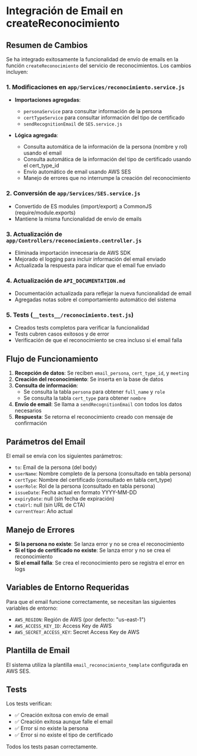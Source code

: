 # Integración de Email en createReconocimiento

## Resumen de Cambios

Se ha integrado exitosamente la funcionalidad de envío de emails en la función `createReconocimiento` del servicio de reconocimientos. Los cambios incluyen:

### 1. Modificaciones en `app/Services/reconocimiento.service.js`

- **Importaciones agregadas**:
  - `personaService` para consultar información de la persona
  - `certTypeService` para consultar información del tipo de certificado
  - `sendRecognitionEmail` de `SES.service.js`

- **Lógica agregada**:
  - Consulta automática de la información de la persona (nombre y rol) usando el email
  - Consulta automática de la información del tipo de certificado usando el cert_type_id
  - Envío automático de email usando AWS SES
  - Manejo de errores que no interrumpe la creación del reconocimiento

### 2. Conversión de `app/Services/SES.service.js`

- Convertido de ES modules (import/export) a CommonJS (require/module.exports)
- Mantiene la misma funcionalidad de envío de emails

### 3. Actualización de `app/Controllers/reconocimiento.controller.js`

- Eliminada importación innecesaria de AWS SDK
- Mejorado el logging para incluir información del email enviado
- Actualizada la respuesta para indicar que el email fue enviado

### 4. Actualización de `API_DOCUMENTATION.md`

- Documentación actualizada para reflejar la nueva funcionalidad de email
- Agregadas notas sobre el comportamiento automático del sistema

### 5. Tests (`__tests__/reconocimiento.test.js`)

- Creados tests completos para verificar la funcionalidad
- Tests cubren casos exitosos y de error
- Verificación de que el reconocimiento se crea incluso si el email falla

## Flujo de Funcionamiento

1. **Recepción de datos**: Se reciben `email_persona`, `cert_type_id`, y `meeting`
2. **Creación del reconocimiento**: Se inserta en la base de datos
3. **Consulta de información**:
   - Se consulta la tabla `persona` para obtener `full_name` y `role`
   - Se consulta la tabla `cert_type` para obtener `nombre`
4. **Envío de email**: Se llama a `sendRecognitionEmail` con todos los datos necesarios
5. **Respuesta**: Se retorna el reconocimiento creado con mensaje de confirmación

## Parámetros del Email

El email se envía con los siguientes parámetros:
- `to`: Email de la persona (del body)
- `userName`: Nombre completo de la persona (consultado en tabla persona)
- `certType`: Nombre del certificado (consultado en tabla cert_type)
- `userRole`: Rol de la persona (consultado en tabla persona)
- `issueDate`: Fecha actual en formato YYYY-MM-DD
- `expiryDate`: null (sin fecha de expiración)
- `ctaUrl`: null (sin URL de CTA)
- `currentYear`: Año actual

## Manejo de Errores

- **Si la persona no existe**: Se lanza error y no se crea el reconocimiento
- **Si el tipo de certificado no existe**: Se lanza error y no se crea el reconocimiento
- **Si el email falla**: Se crea el reconocimiento pero se registra el error en logs

## Variables de Entorno Requeridas

Para que el email funcione correctamente, se necesitan las siguientes variables de entorno:
- `AWS_REGION`: Región de AWS (por defecto: "us-east-1")
- `AWS_ACCESS_KEY_ID`: Access Key de AWS
- `AWS_SECRET_ACCESS_KEY`: Secret Access Key de AWS

## Plantilla de Email

El sistema utiliza la plantilla `email_reconocimiento_template` configurada en AWS SES.

## Tests

Los tests verifican:
- ✅ Creación exitosa con envío de email
- ✅ Creación exitosa aunque falle el email
- ✅ Error si no existe la persona
- ✅ Error si no existe el tipo de certificado

Todos los tests pasan correctamente. 